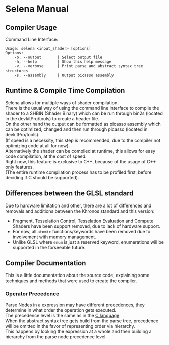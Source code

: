 # Selena Manual
## Compiler Usage
Command Line Interface:
```
Usage: selena <input_shader> [options]
Options:
    -o, --output       | Select output file
    -h, --help         | Show this help message
    -v, --verbose      | Print parse and abstract syntax tree structures
    -s, --assembly     | Output picasso assembly
```
## Runtime & Compile Time Compilation
Selena allows for multiple ways of shader compilation.<br> 
There is the usual way of using the command line interface to compile the shader to a SHBIN (Shader Binary) which can be run through bin2s (located in the devkitPro/tools) to create a header file.<br>
On the other hand the output can be formatted as picasso assembly which can be optimized, changed and then run through picasso (located in devkitPro/tools).<br>
(If speed is a necessity, this step is recommended, due to the compiler not optimizing code at all for now).<br>
Alternatively the shader can be compiled at runtime, this allows for easy code compilation, at the cost of speed.<br> 
Right now, this feature is exclusive to C++, because of the usage of C++ only features.<br> 
(The entire runtime compilation process has to be profiled first, before deciding if C should be supported).
## Differences between the GLSL standard
Due to hardware limitation and other, there are a lot of differences and removals and additions between the Khronos standard and this version:<br>
- Fragment, Tesselation Control, Tesselation Evaluation and Compute Shaders have been support removed, due to lack of hardware support.
- For now, all `atomic` functions/keywords have been removed due to involvement with memory management.
- Unlike GLSL where `enum` is just a reserved keyword, enumerations will be supported in the forseeable future.
## Compiler Documentation
This is a little documentation about the source code, explaining some techniques and methods that were used to create the compiler.
### Operator Precedence
Parse Nodes in a expression may have different precedences, they determine in what order the operation gets executed.<br> 
The precedence level is the same as in the [C language](https://www.tutorialspoint.com/cprogramming/c_operators_precedence.htm).<br>
When the abstract syntax tree gets build from the parse tree, precedence will be omitted in the favor of representing order via hierarchy.<br>
This happens by looking the expression at a whole and then building a hierarchy from the parse node precedence level.
